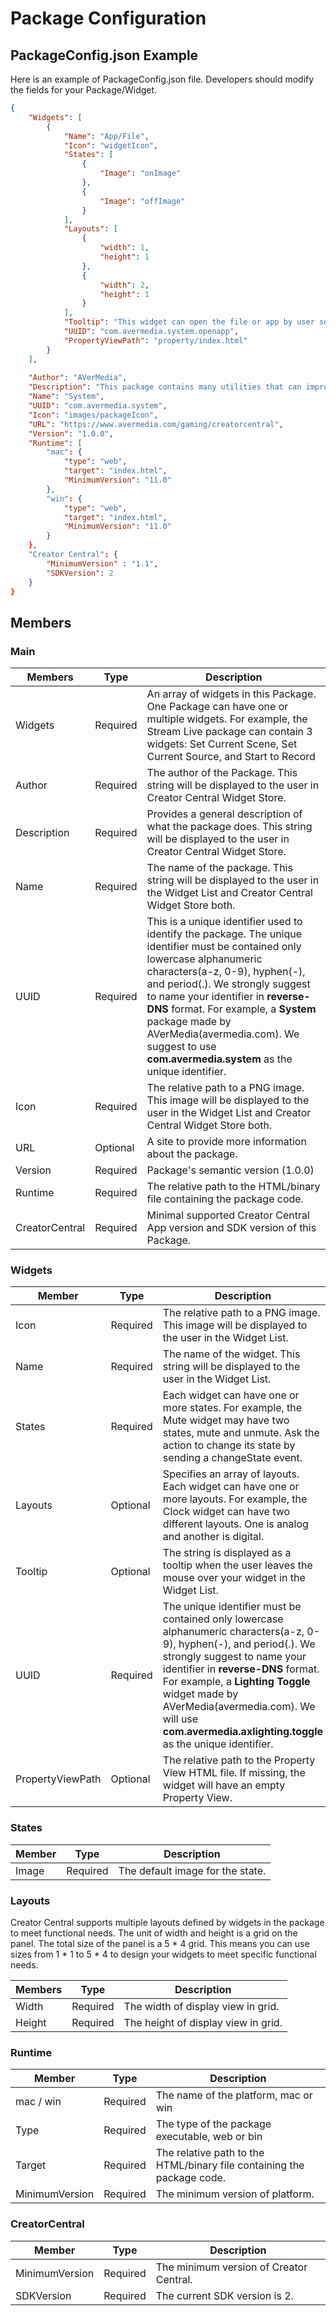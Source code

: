 Package Configuration
===


## PackageConfig.json Example

Here is an example of PackageConfig.json file. Developers should modify the fields for your Package/Widget.

``` json 
{
    "Widgets": [
        {
            "Name": "App/File",
            "Icon": "widgetIcon",
            "States": [
                {
                    "Image": "onImage"
                },
                {
                    "Image": "offImage"
                }
            ], 
            "Layouts": [
                {
                    "width": 1,
                    "height": 1
                },
                {
                    "width": 2,
                    "height": 1
                }
            ],
            "Tooltip": "This widget can open the file or app by user selected.", 
            "UUID": "com.avermedia.system.openapp",
            "PropertyViewPath": "property/index.html"
        }
    ], 
    
    "Author": "AVerMedia", 
    "Description": "This package contains many utilities that can improve work efficiency.", 
    "Name": "System", 
    "UUID": "com.avermedia.system",
    "Icon": "images/packageIcon", 
    "URL": "https://www.avermedia.com/gaming/creatorcentral", 
    "Version": "1.0.0",
    "Runtime": [
        "mac": {
            "type": "web",
            "target": "index.html",
            "MinimumVersion": "11.0"
        },
        "win": {
            "type": "web",
            "target": "index.html",
            "MinimumVersion": "11.0"
        }
    },
    "Creator Central": { 
        "MinimumVersion" : "1.1",
        "SDKVersion": 2
    }
}
```


## Members

### Main

| Members        | Type     | Description|
| - | - | - |
| Widgets        | Required | An array of widgets in this Package. One Package can have one or multiple widgets. For example, the Stream Live package can contain 3 widgets: Set Current Scene, Set Current Source, and Start to Record|
| Author         | Required | The author of the Package. This string will be displayed to the user in Creator Central Widget Store.|
| Description    | Required | Provides a general description of what the package does. This string will be displayed to the user in Creator Central Widget Store.|
| Name           | Required | The name of the package. This string will be displayed to the user in the Widget List and Creator Central Widget Store both.|
| UUID | Required | This is a unique identifier used to identify the package. The unique identifier must be contained only lowercase alphanumeric characters(a-z, 0-9), hyphen(-), and period(.). We strongly suggest to name your identifier in **reverse-DNS** format. For example, a **System** package made by AVerMedia(avermedia.com). We suggest to use **com.avermedia.system** as the unique identifier. |
| Icon | Required | The relative path to a PNG image. This image will be displayed to the user in the Widget List and Creator Central Widget Store both.|
| URL | Optional | A site to provide more information about the package.|
| Version | Required | Package's semantic version (1.0.0)|
| Runtime | Required | The relative path to the HTML/binary file containing the package code.|
| CreatorCentral | Required | Minimal supported Creator Central App version and SDK version  of this Package. |


### Widgets

| Member   | Type     | Description |
| -------- | -------- | ----------- |
| Icon     | Required | The relative path to a PNG image. This image will be displayed to the user in the Widget List. |
| Name     | Required | The name of the widget. This string will be displayed to the user in the Widget List. |
| States   | Required | Each widget can have one or more states. For example, the Mute widget may have two states, mute and unmute. Ask the action to change its state by sending a changeState event. |
| Layouts   | Optional | Specifies an array of layouts. Each widget can have one or more layouts. For example, the Clock widget can have two different layouts. One is analog and another is digital. |
| Tooltip  | Optional | The string is displayed as a tooltip when the user leaves the mouse over your widget in the Widget List. |
| UUID | Required | The unique identifier must be contained only lowercase alphanumeric characters(a-z, 0-9), hyphen(-), and period(.). We strongly suggest to name your identifier in **reverse-DNS** format. For example, a **Lighting Toggle** widget made by AVerMedia(avermedia.com). We will use **com.avermedia.axlighting.toggle** as the unique identifier.  |
| PropertyViewPath | Optional | The relative path to the Property View HTML file. If missing, the widget will have an empty Property View. |


### States

| Member | Type     | Description                      |
| ------ | -------- | -------------------------------- |
| Image  | Required | The default image for the state. |


### Layouts

Creator Central supports multiple layouts defined by widgets in the package to meet functional needs. The unit of width and height is a grid on the panel. The total size of the panel is a 5 * 4 grid. This means you can use sizes from 1 * 1 to 5 * 4 to design your widgets to meet specific functional needs.

| Members | Type | Description |
| - | - | - |
| Width  | Required | The width of display view in grid.  |
| Height | Required | The height of display view in grid. | 

### Runtime

| Member         | Type     | Description                                                            |
| -------------- | -------- | ---------------------------------------------------------------------- |
| mac / win      | Required | The name of the platform, mac or win                                   |
| Type           | Required | The type of the package executable, web or bin                         |
| Target         | Required | The relative path to the HTML/binary file containing the package code. |
| MinimumVersion | Required | The minimum version of platform. |

### CreatorCentral

| Member         | Type     | Description                             |
| -------------- | -------- | --------------------------------------- |
| MinimumVersion | Required | The minimum version of Creator Central. |
| SDKVersion     | Required | The current SDK version is 2.           |

